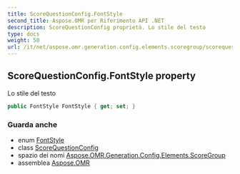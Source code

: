 ```yaml
---
title: ScoreQuestionConfig.FontStyle
second_title: Aspose.OMR per Riferimento API .NET
description: ScoreQuestionConfig proprietà. Lo stile del testo
type: docs
weight: 50
url: /it/net/aspose.omr.generation.config.elements.scoregroup/scorequestionconfig/fontstyle/
---
```

## ScoreQuestionConfig.FontStyle property

Lo stile del testo

```csharp
public FontStyle FontStyle { get; set; }
```

### Guarda anche

* enum [FontStyle](../../../aspose.omr.generation/fontstyle/)
* class [ScoreQuestionConfig](../)
* spazio dei nomi [Aspose.OMR.Generation.Config.Elements.ScoreGroup](../../scorequestionconfig/)
* assemblea [Aspose.OMR](../../../)


